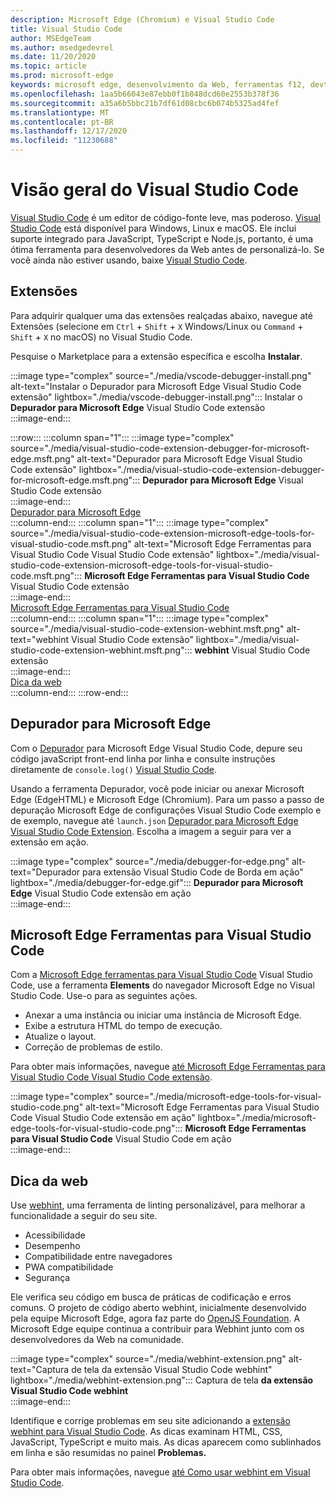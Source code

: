 ```yaml
---
description: Microsoft Edge (Chromium) e Visual Studio Code
title: Visual Studio Code
author: MSEdgeTeam
ms.author: msedgedevrel
ms.date: 11/20/2020
ms.topic: article
ms.prod: microsoft-edge
keywords: microsoft edge, desenvolvimento da Web, ferramentas f12, devtools, vs code, código do visual studio, depurador, webhint
ms.openlocfilehash: 1aa5b66043e87ebb0f1b848dcd60e2553b378f36
ms.sourcegitcommit: a35a6b5bbc21b7df61d08cbc6b074b5325ad4fef
ms.translationtype: MT
ms.contentlocale: pt-BR
ms.lasthandoff: 12/17/2020
ms.locfileid: "11230688"
---
```

# Visão geral do Visual Studio Code  

[Visual Studio Code][VisualStudioCodeDocs] é um editor de código-fonte leve, mas poderoso.  [Visual Studio Code][VisualStudioCodeDocs] está disponível para Windows, Linux e macOS.  Ele inclui suporte integrado para JavaScript, TypeScript e Node.js, portanto, é uma ótima ferramenta para desenvolvedores da Web antes de personalizá-lo.  Se você ainda não estiver usando, baixe [Visual Studio Code][VisualstudioCode].  

##  <a name="extensions"></a>Extensões  

<!--todo: We want to put something like the tiles for extensions Visual Studio Code uses on this page https://code.visualstudio.com/Docs#top-extensions but I don't think this is a markdown page.  I think it's a web page.  I couldn't find anything in https://github.com/Microsoft/vscode-docs that looks like this page. In the meantime, here's what I've come up with: -->  

Para adquirir qualquer uma das extensões realçadas abaixo, navegue até Extensões \(selecione em `Ctrl` + `Shift` + `X` Windows/Linux ou `Command` + `Shift` + `X` no macOS\) no Visual Studio Code.  

Pesquise o Marketplace para a extensão específica e escolha **Instalar**.  

:::image type="complex" source="./media/vscode-debugger-install.png" alt-text="Instalar o Depurador para Microsoft Edge Visual Studio Code extensão" lightbox="./media/vscode-debugger-install.png":::
   Instalar o **Depurador para Microsoft Edge** Visual Studio Code extensão  
:::image-end:::  

:::row:::
   :::column span="1":::
      :::image type="complex" source="./media/visual-studio-code-extension-debugger-for-microsoft-edge.msft.png" alt-text="Depurador para Microsoft Edge Visual Studio Code extensão" lightbox="./media/visual-studio-code-extension-debugger-for-microsoft-edge.msft.png":::
         **Depurador para Microsoft Edge** Visual Studio Code extensão  
      :::image-end:::  
      [Depurador para Microsoft Edge](#debugger-for-microsoft-edge)  
   :::column-end:::
   :::column span="1":::
      :::image type="complex" source="./media/visual-studio-code-extension-microsoft-edge-tools-for-visual-studio-code.msft.png" alt-text="Microsoft Edge Ferramentas para Visual Studio Code Visual Studio Code extensão" lightbox="./media/visual-studio-code-extension-microsoft-edge-tools-for-visual-studio-code.msft.png":::
         **Microsoft Edge Ferramentas para Visual Studio Code** Visual Studio Code extensão  
      :::image-end:::  
      [Microsoft Edge Ferramentas para Visual Studio Code](#microsoft-edge-tools-for-visual-studio-code)  
   :::column-end:::
   :::column span="1":::
      :::image type="complex" source="./media/visual-studio-code-extension-webhint.msft.png" alt-text="webhint Visual Studio Code extensão" lightbox="./media/visual-studio-code-extension-webhint.msft.png":::
         **webhint** Visual Studio Code extensão  
      :::image-end:::  
      [Dica da web](#webhint)  
   :::column-end:::
:::row-end:::  

##  <a name="debugger-for-microsoft-edge"></a>Depurador para Microsoft Edge  

Com o [Depurador][VisualstudioMarketplaceDebuggerMicrosoftEdge] para Microsoft Edge Visual Studio Code, depure seu código javaScript front-end linha por linha e consulte instruções diretamente de `console.log()` [Visual Studio Code][VisualstudioCode].  
      
Usando a ferramenta Depurador, você pode iniciar ou anexar Microsoft Edge \(EdgeHTML\) e Microsoft Edge \(Chromium\).  Para um passo a passo de depuração Microsoft Edge de configurações Visual Studio Code exemplo e de exemplo, navegue até `launch.json` [Depurador para Microsoft Edge Visual Studio Code Extension][VisualStudioCodeDebuggerEdge].  Escolha a imagem a seguir para ver a extensão em ação.  

:::image type="complex" source="./media/debugger-for-edge.png" alt-text="Depurador para extensão Visual Studio Code de Borda em ação" lightbox="./media/debugger-for-edge.gif":::
   **Depurador para Microsoft Edge** Visual Studio Code extensão em ação  
:::image-end:::  

##  <a name="microsoft-edge-tools-for-visual-studio-code"></a>Microsoft Edge Ferramentas para Visual Studio Code

Com a [Microsoft Edge ferramentas para Visual Studio Code][VisualstudioMarketplaceMicrosoftEdgeToolsVisualStudioCode] Visual Studio Code, use a ferramenta **Elements** do navegador Microsoft Edge no Visual Studio Code.  Use-o para as seguintes ações.  

*   Anexar a uma instância ou iniciar uma instância de Microsoft Edge.  
*   Exibe a estrutura HTML do tempo de execução.  
*   Atualize o layout.  
*   Correção de problemas de estilo.  
    
Para obter mais informações, navegue [até Microsoft Edge Ferramentas para Visual Studio Code Visual Studio Code extensão][VisualStudioCodeMicrosoftEdgeDevtoolsExtension].  <!--  Choose the following image to see the extension in action.  -->  
      
:::image type="complex" source="./media/microsoft-edge-tools-for-visual-studio-code.png" alt-text="Microsoft Edge Ferramentas para Visual Studio Code Visual Studio Code extensão em ação" lightbox="./media/microsoft-edge-tools-for-visual-studio-code.png":::
   **Microsoft Edge Ferramentas para Visual Studio Code** Visual Studio Code em ação  
:::image-end:::  

##  <a name="webhint--"></a>Dica da web  
      
Use [webhint][WebhintMain], uma ferramenta de linting personalizável, para melhorar a funcionalidade a seguir do seu site.  

*   Acessibilidade
*   Desempenho
*   Compatibilidade entre navegadores
*   PWA compatibilidade
*   Segurança

Ele verifica seu código em busca de práticas de codificação e erros comuns. O projeto de código aberto webhint, inicialmente desenvolvido pela equipe Microsoft Edge, agora faz parte do [OpenJS Foundation][OpenjsFoundation].  A Microsoft Edge equipe continua a contribuir para Webhint junto com os desenvolvedores da Web na comunidade.  <!--  Choose the following image to see the extension in action.  -->  
      
:::image type="complex" source="./media/webhint-extension.png" alt-text="Captura de tela da extensão Visual Studio Code webhint" lightbox="./media/webhint-extension.png":::
   Captura de tela **da extensão Visual Studio Code webhint**  
:::image-end:::  
      
Identifique e corrige problemas em seu site adicionando a [extensão webhint para Visual Studio Code][VisualstudioMarketplaceWebhint].  As dicas examinam HTML, CSS, JavaScript, TypeScript e muito mais.  As dicas aparecem como sublinhados em linha e são resumidas no painel **Problemas.**  
      
Para obter mais informações, navegue [até Como usar webhint em Visual Studio Code][VisualStudioCodeWebhint].  

<!--links -->  

[VisualStudioCodeDebuggerEdge]: ./debugger-for-edge.md "Depurador para Microsoft Edge Visual Studio Code extensão | Microsoft Docs"  
[VisualStudioCodeMicrosoftEdgeDevtoolsExtension]: ./microsoft-edge-devtools-extension.md "Microsoft Edge DevTools para Visual Studio Code extensão | Microsoft Docs"  
[VisualStudioCodeWebhint]: ./webhint.md "Webhint Visual Studio Code Extension | Microsoft Docs"  

[VisualstudioCode]: https://code.visualstudio.com "Visual Studio Code"  
[VisualStudioCodeDocs]: https://code.visualstudio.com/Docs "Documentação | Visual Studio Code"   

[VisualstudioMarketplaceDebuggerMicrosoftEdge]: https://marketplace.visualstudio.com/items?itemName=msjsdiag.debugger-for-edge "Depurador para Microsoft Edge | Visual Studio Marketplace"  
[VisualstudioMarketplaceMicrosoftEdgeToolsVisualStudioCode]: https://marketplace.visualstudio.com/items?itemName=ms-edgedevtools.vscode-edge-devtools "Ferramentas do Microsoft Edge para o Visual Studio Code | Visual Studio Marketplace"  

[VisualstudioMarketplaceWebhint]: https://marketplace.visualstudio.com/items?itemName=webhint.vscode-webhint "webhint | Visual Studio Marketplace"  

[WebhintMain]:  https://webhint.io "webhint"  
[OpenjsFoundation]:  https://openjsf.org "OpenJS Foundation"  
